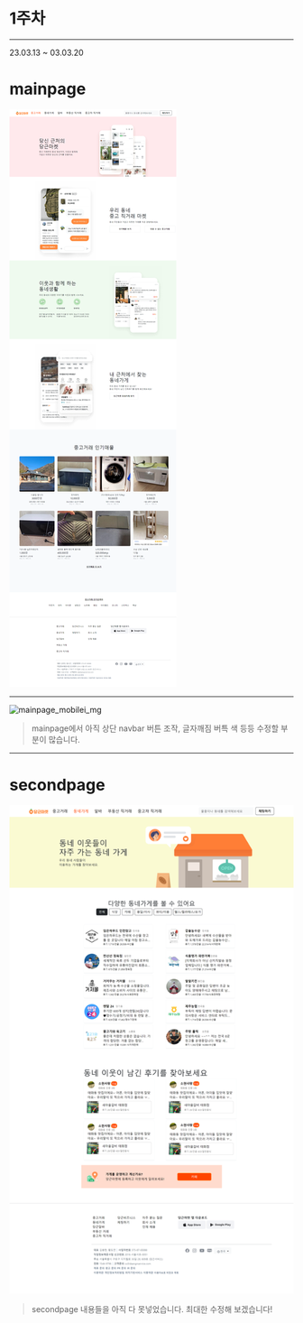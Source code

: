 # 1주차

***
23.03.13 ~ 03.03.20
# mainpage
![mainpage_full_img](../YongJin/screenshot/mainpage_full_img.png)

***

![mainpage_mobilei_mg](../YongJin/screenshot/mainpage_mobilei_mg.png)
> mainpage에서 아직 상단 navbar 버튼 조작, 글자깨짐 버특 색 등등 수정할 부분이 많습니다.

***
# secondpage
![secondpage_img](../YongJin/screenshot/secondpage_img.png)
> secondpage 내용들을 아직 다 못넣었습니다. 최대한 수정해 보겠습니다!